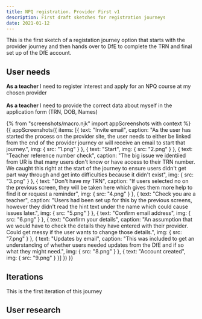 ```yaml
---
title: NPQ registration. Provider First v1
description: First draft sketches for registration journeys
date: 2021-01-12
---
```


This is the first sketch of a registation journey option that starts with the provider journey and then hands over to DfE to complete the TRN and final set up of the DfE account.


## User needs

<b>As a teacher </b>
I need to register interest and apply for an NPQ course at my chosen provider<br /><br />
<b>As a teacher </b> 
I need to provide the correct data about myself in the application form (TRN, DOB, Names)


{% from "screenshots/macro.njk" import appScreenshots with context %}
{{ appScreenshots({
  items: [{
      text: "Invite email",
      caption: "As the user has started the process on the provider site, the user needs to either be linked from the end of the provider journey or will receive an email to start that journey.",
      img: { src: "1.png"  }
    }, {
      text: "Start",
      img: { src: "2.png" }
    }, {
      text: "Teacher reference number check",
      caption: "The big issue we identiied from UR is that many users don't know or have access to their TRN number. We caught this right at the start of the journey to ensure users didn't get part way through and get into difficulties because it didn't exist",
      img: { src: "3.png" }
    }, {
      text: "Don't have my TRN",
        caption: "If users selected no on the previous screen, they will be taken here which gives them more help to find it or request a reminder",
      img: { src: "4.png" }
    }, {
      text: "Check you are a teacher",
       caption: "Users had been set up for this by the previous screens, however they didn't read the hint text under the name which could cause issues later.",
      img: { src: "5.png" }
    }, {
      text: "Confirm email address",
      img: { src: "6.png" }
    }, {
      text: "Confirm your details",
        caption: "An assumption that we would have to check the details they have entered with their provider. Could get messy if the user wants to change those details.",
      img: { src: "7.png" }
    }, {
      text: "Updates by email",
      caption: "This was included to get an understanding of whether users needed updates from the DfE and if so what they might need.",
      img: { src: "8.png" }
    }, {
      text: "Account created",
      img: { src: "9.png" }
    }]
}) }}


## Iterations
This is the first iteration of this journey

## User research